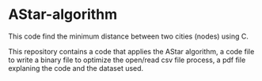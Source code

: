 # AStar-algorithm
This code find the minimum distance between two cities (nodes) using C.

This repository contains a code that applies the AStar algorithm, a code file to write a binary file to optimize the open/read csv file process, a pdf file explaning the code and the dataset used.
